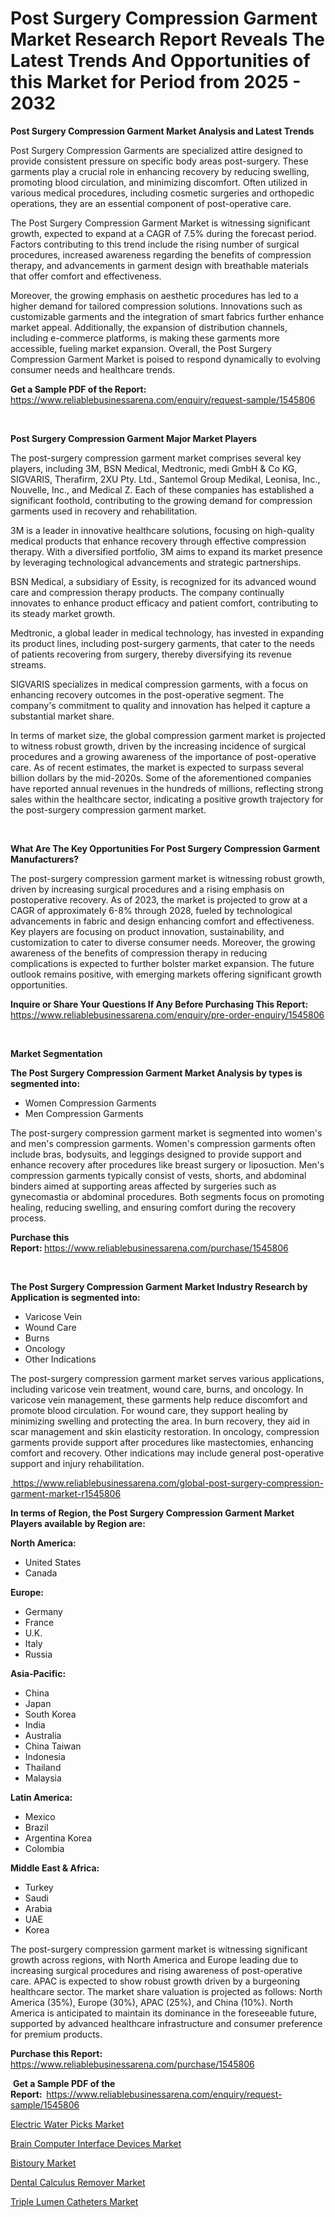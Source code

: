 <p><h1>Post Surgery Compression Garment Market Research Report Reveals The Latest Trends And Opportunities of this Market for Period from 2025 - 2032</h1></p><p><strong>Post Surgery Compression Garment Market Analysis and Latest Trends</strong></p>
<p><p>Post Surgery Compression Garments are specialized attire designed to provide consistent pressure on specific body areas post-surgery. These garments play a crucial role in enhancing recovery by reducing swelling, promoting blood circulation, and minimizing discomfort. Often utilized in various medical procedures, including cosmetic surgeries and orthopedic operations, they are an essential component of post-operative care.</p><p>The Post Surgery Compression Garment Market is witnessing significant growth, expected to expand at a CAGR of 7.5% during the forecast period. Factors contributing to this trend include the rising number of surgical procedures, increased awareness regarding the benefits of compression therapy, and advancements in garment design with breathable materials that offer comfort and effectiveness. </p><p>Moreover, the growing emphasis on aesthetic procedures has led to a higher demand for tailored compression solutions. Innovations such as customizable garments and the integration of smart fabrics further enhance market appeal. Additionally, the expansion of distribution channels, including e-commerce platforms, is making these garments more accessible, fueling market expansion. Overall, the Post Surgery Compression Garment Market is poised to respond dynamically to evolving consumer needs and healthcare trends.</p></p>
<p><strong>Get a Sample PDF of the Report:&nbsp;</strong> <a href="https://www.reliablebusinessarena.com/enquiry/request-sample/1545806?utm_campaign=2198&utm_medium=2&utm_source=Github&utm_content=ia&utm_term=03032025&utm_id=post-surgery-compression-garment">https://www.reliablebusinessarena.com/enquiry/request-sample/1545806</a></p>
<p>&nbsp;</p>
<p><strong>Post Surgery Compression Garment Major Market Players</strong></p>
<p><p>The post-surgery compression garment market comprises several key players, including 3M, BSN Medical, Medtronic, medi GmbH & Co KG, SIGVARIS, Therafirm, 2XU Pty. Ltd., Santemol Group Medikal, Leonisa, Inc., Nouvelle, Inc., and Medical Z. Each of these companies has established a significant foothold, contributing to the growing demand for compression garments used in recovery and rehabilitation.</p><p>3M is a leader in innovative healthcare solutions, focusing on high-quality medical products that enhance recovery through effective compression therapy. With a diversified portfolio, 3M aims to expand its market presence by leveraging technological advancements and strategic partnerships.</p><p>BSN Medical, a subsidiary of Essity, is recognized for its advanced wound care and compression therapy products. The company continually innovates to enhance product efficacy and patient comfort, contributing to its steady market growth.</p><p>Medtronic, a global leader in medical technology, has invested in expanding its product lines, including post-surgery garments, that cater to the needs of patients recovering from surgery, thereby diversifying its revenue streams.</p><p>SIGVARIS specializes in medical compression garments, with a focus on enhancing recovery outcomes in the post-operative segment. The company's commitment to quality and innovation has helped it capture a substantial market share.</p><p>In terms of market size, the global compression garment market is projected to witness robust growth, driven by the increasing incidence of surgical procedures and a growing awareness of the importance of post-operative care. As of recent estimates, the market is expected to surpass several billion dollars by the mid-2020s. Some of the aforementioned companies have reported annual revenues in the hundreds of millions, reflecting strong sales within the healthcare sector, indicating a positive growth trajectory for the post-surgery compression garment market.</p></p>
<p>&nbsp;</p>
<p><strong>What Are The Key Opportunities For Post Surgery Compression Garment Manufacturers?</strong></p>
<p><p>The post-surgery compression garment market is witnessing robust growth, driven by increasing surgical procedures and a rising emphasis on postoperative recovery. As of 2023, the market is projected to grow at a CAGR of approximately 6-8% through 2028, fueled by technological advancements in fabric and design enhancing comfort and effectiveness. Key players are focusing on product innovation, sustainability, and customization to cater to diverse consumer needs. Moreover, the growing awareness of the benefits of compression therapy in reducing complications is expected to further bolster market expansion. The future outlook remains positive, with emerging markets offering significant growth opportunities.</p></p>
<p><strong>Inquire or Share Your Questions If Any Before Purchasing This Report:</strong> <a href="https://www.reliablebusinessarena.com/enquiry/pre-order-enquiry/1545806?utm_campaign=2198&utm_medium=2&utm_source=Github&utm_content=ia&utm_term=03032025&utm_id=post-surgery-compression-garment">https://www.reliablebusinessarena.com/enquiry/pre-order-enquiry/1545806</a></p>
<p>&nbsp;</p>
<p><strong>Market Segmentation</strong></p>
<p><strong>The Post Surgery Compression Garment Market Analysis by types is segmented into:</strong></p>
<p><ul><li>Women Compression Garments</li><li>Men Compression Garments</li></ul></p>
<p><p>The post-surgery compression garment market is segmented into women's and men's compression garments. Women's compression garments often include bras, bodysuits, and leggings designed to provide support and enhance recovery after procedures like breast surgery or liposuction. Men's compression garments typically consist of vests, shorts, and abdominal binders aimed at supporting areas affected by surgeries such as gynecomastia or abdominal procedures. Both segments focus on promoting healing, reducing swelling, and ensuring comfort during the recovery process.</p></p>
<p><strong>Purchase this Report:&nbsp;</strong><a href="https://www.reliablebusinessarena.com/purchase/1545806?utm_campaign=2198&utm_medium=2&utm_source=Github&utm_content=ia&utm_term=03032025&utm_id=post-surgery-compression-garment">https://www.reliablebusinessarena.com/purchase/1545806</a></p>
<p>&nbsp;</p>
<p><strong>The Post Surgery Compression Garment Market Industry Research by Application is segmented into:</strong></p>
<p><ul><li>Varicose Vein</li><li>Wound Care</li><li>Burns</li><li>Oncology</li><li>Other Indications</li></ul></p>
<p><p>The post-surgery compression garment market serves various applications, including varicose vein treatment, wound care, burns, and oncology. In varicose vein management, these garments help reduce discomfort and promote blood circulation. For wound care, they support healing by minimizing swelling and protecting the area. In burn recovery, they aid in scar management and skin elasticity restoration. In oncology, compression garments provide support after procedures like mastectomies, enhancing comfort and recovery. Other indications may include general post-operative support and injury rehabilitation.</p></p>
<p><a href="https://www.reliablebusinessarena.com/global-post-surgery-compression-garment-market-r1545806?utm_campaign=2198&utm_medium=2&utm_source=Github&utm_content=ia&utm_term=03032025&utm_id=post-surgery-compression-garment">&nbsp;https://www.reliablebusinessarena.com/global-post-surgery-compression-garment-market-r1545806</a></p>
<p><strong>In terms of Region, the Post Surgery Compression Garment Market Players available by Region are:</strong></p>
<p>
    <p> <strong> North America: </strong>
        <ul>
            <li>United States</li>
            <li>Canada</li>
        </ul>
        </p> 
    <p> <strong> Europe: </strong>
        <ul>
            <li>Germany</li>
            <li>France</li>
            <li>U.K.</li>
            <li>Italy</li>
            <li>Russia</li>
        </ul>
        </p> 
    <p> <strong> Asia-Pacific: </strong>
        <ul>
            <li>China</li>
            <li>Japan</li>
            <li>South Korea</li>
            <li>India</li>
            <li>Australia</li>
            <li>China Taiwan</li>
            <li>Indonesia</li>
            <li>Thailand</li>
            <li>Malaysia</li>
        </ul>
        </p> 
    <p> <strong> Latin America: </strong>
        <ul>
            <li>Mexico</li>
            <li>Brazil</li>
            <li>Argentina Korea</li>
            <li>Colombia</li>
        </ul>
        </p> 
    <p> <strong> Middle East & Africa: </strong>
        <ul>
            <li>Turkey</li>
            <li>Saudi</li>
            <li>Arabia</li>
            <li>UAE</li>
            <li>Korea</li>
        </ul>
    </p>
    </p>
<p><p>The post-surgery compression garment market is witnessing significant growth across regions, with North America and Europe leading due to increasing surgical procedures and rising awareness of post-operative care. APAC is expected to show robust growth driven by a burgeoning healthcare sector. The market share valuation is projected as follows: North America (35%), Europe (30%), APAC (25%), and China (10%). North America is anticipated to maintain its dominance in the foreseeable future, supported by advanced healthcare infrastructure and consumer preference for premium products.</p></p>
<p><strong>Purchase this Report: </strong><a href="https://www.reliablebusinessarena.com/purchase/1545806?utm_campaign=2198&utm_medium=2&utm_source=Github&utm_content=ia&utm_term=03032025&utm_id=post-surgery-compression-garment">https://www.reliablebusinessarena.com/purchase/1545806</a></p>
<p>&nbsp;<strong>Get a Sample PDF of the Report:&nbsp;&nbsp;</strong><a href="https://www.reliablebusinessarena.com/enquiry/request-sample/1545806?utm_campaign=2198&utm_medium=2&utm_source=Github&utm_content=ia&utm_term=03032025&utm_id=post-surgery-compression-garment">https://www.reliablebusinessarena.com/enquiry/request-sample/1545806</a></p>
<p><strong></strong></p>
<p><p><a href="https://github.com/guzasbahsas/Market-Research-Report-List-1/blob/main/electric-water-picks-market.md?utm_campaign=2198&utm_medium=2&utm_source=Github&utm_content=ia&utm_term=03032025&utm_id=post-surgery-compression-garment">Electric Water Picks Market</a></p><p><a href="https://github.com/rokiahgrendy/Market-Research-Report-List-1/blob/main/brain-computer-interface-devices-market.md?utm_campaign=2198&utm_medium=2&utm_source=Github&utm_content=ia&utm_term=03032025&utm_id=post-surgery-compression-garment">Brain Computer Interface Devices Market</a></p><p><a href="https://github.com/steegwajma22/Market-Research-Report-List-1/blob/main/bistoury-market.md?utm_campaign=2198&utm_medium=2&utm_source=Github&utm_content=ia&utm_term=03032025&utm_id=post-surgery-compression-garment">Bistoury Market</a></p><p><a href="https://github.com/weisonmanych/Market-Research-Report-List-1/blob/main/dental-calculus-remover-market.md?utm_campaign=2198&utm_medium=2&utm_source=Github&utm_content=ia&utm_term=03032025&utm_id=post-surgery-compression-garment">Dental Calculus Remover Market</a></p><p><a href="https://github.com/nagateyisu29/Market-Research-Report-List-1/blob/main/triple-lumen-catheters-market.md?utm_campaign=2198&utm_medium=2&utm_source=Github&utm_content=ia&utm_term=03032025&utm_id=post-surgery-compression-garment">Triple Lumen Catheters Market</a></p></p>